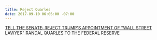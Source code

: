 ```yaml
---
title: Reject Quarles
date: 2017-09-10 06:05:00 -07:00
---
```


[TELL THE SENATE: REJECT TRUMP'S APPOINTMENT OF "WALL STREET LAWYER" RANDAL QUARLES TO THE FEDERAL RESERVE](http://a.cpdaction.org/page/s/keep-wall-street-lawyer-out-of-the-fed)